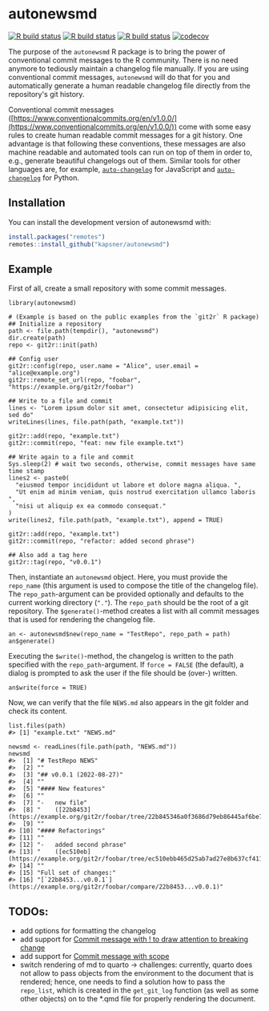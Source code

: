 # autonewsmd

<!-- badges: start -->
[![R build status](https://github.com/kapsner/autonewsmd/workflows/R%20CMD%20Check%20via%20{tic}/badge.svg?branch=main)](https://github.com/kapsner/autonewsmd/actions)
[![R build status](https://github.com/kapsner/autonewsmd/workflows/lint/badge.svg?branch=main)](https://github.com/kapsner/autonewsmd/actions)
[![R build status](https://github.com/kapsner/autonewsmd/workflows/test-coverage/badge.svg?branch=main)](https://github.com/kapsner/autonewsmd/actions)
[![codecov](https://codecov.io/gh/kapsner/autonewsmd/branch/main/graph/badge.svg)](https://app.codecov.io/gh/kapsner/autonewsmd)
<!-- badges: end -->

The purpose of the `autonewsmd` R package is to bring the power of conventional commit messages to the R community. There is no need anymore to tediously maintain a changelog file manually. If you are using conventional commit messages, `autonewsmd` will do that for you and automatically generate a human readable changelog file directly from the repository's git history.

Conventional commit messages ([https://www.conventionalcommits.org/en/v1.0.0/](https://www.conventionalcommits.org/en/v1.0.0/)) come with some easy rules to create human readable commit messages for a git history. One advantage is that following these conventions, these messages are also machine readable and automated tools can run on top of them in order to, e.g., generate beautiful changelogs out of them. Similar tools for other languages are, for example, [`auto-changelog`](https://github.com/cookpete/auto-changelog) for JavaScript and [`auto-changelog`](https://github.com/KeNaCo/auto-changelog) for Python.

## Installation

You can install the development version of autonewsmd with:

``` r
install.packages("remotes")
remotes::install_github("kapsner/autonewsmd")
```

## Example

First of all, create a small repository with some commit messages.

```{r}
library(autonewsmd)

# (Example is based on the public examples from the `git2r` R package)
## Initialize a repository
path <- file.path(tempdir(), "autonewsmd")
dir.create(path)
repo <- git2r::init(path)

## Config user
git2r::config(repo, user.name = "Alice", user.email = "alice@example.org")
git2r::remote_set_url(repo, "foobar", "https://example.org/git2r/foobar")

## Write to a file and commit
lines <- "Lorem ipsum dolor sit amet, consectetur adipisicing elit, sed do"
writeLines(lines, file.path(path, "example.txt"))

git2r::add(repo, "example.txt")
git2r::commit(repo, "feat: new file example.txt")

## Write again to a file and commit
Sys.sleep(2) # wait two seconds, otherwise, commit messages have same time stamp
lines2 <- paste0(
  "eiusmod tempor incididunt ut labore et dolore magna aliqua. ",
  "Ut enim ad minim veniam, quis nostrud exercitation ullamco laboris ",
  "nisi ut aliquip ex ea commodo consequat."
)
write(lines2, file.path(path, "example.txt"), append = TRUE)

git2r::add(repo, "example.txt")
git2r::commit(repo, "refactor: added second phrase")

## Also add a tag here
git2r::tag(repo, "v0.0.1")
```

Then, instantiate an `autonewsmd` object. Here, you must provide the `repo_name` (this argument is used to compose the title of the changelog file). The `repo_path`-argument can be provided optionally and defaults to the current working directory (`"."`). The `repo_path` should be the root of a git repository. The `$generate()`-method creates a list with all commit messages that is used for rendering the changelog file.

```{r}
an <- autonewsmd$new(repo_name = "TestRepo", repo_path = path)
an$generate()
```

Executing the `$write()`-method, the changelog is written to the path specified with the `repo_path`-argument. If `force = FALSE` (the default), a dialog is prompted to ask the user if the file should be (over-) written.

```{r writenmd}
an$write(force = TRUE)
```

Now, we can verify that the file `NEWS.md` also appears in the git folder and check its content.

```{r}
list.files(path)
#> [1] "example.txt" "NEWS.md"
```

```{r}
newsmd <- readLines(file.path(path, "NEWS.md"))
newsmd
#>  [1] "# TestRepo NEWS"                                                                                
#>  [2] ""                                                                                               
#>  [3] "## v0.0.1 (2022-08-27)"                                                                         
#>  [4] ""                                                                                               
#>  [5] "#### New features"                                                                              
#>  [6] ""                                                                                               
#>  [7] "-   new file"                                                                                   
#>  [8] "    ([22b8453](https://example.org/git2r/foobar/tree/22b845346a0f3686d79eb86445af6be71dc86da6))"
#>  [9] ""                                                                                               
#> [10] "#### Refactorings"                                                                              
#> [11] ""                                                                                               
#> [12] "-   added second phrase"                                                                        
#> [13] "    ([ec510eb](https://example.org/git2r/foobar/tree/ec510ebb465d25ab7ad27e8b637cf4113b55cbdf))"
#> [14] ""                                                                                               
#> [15] "Full set of changes:"                                                                           
#> [16] "[`22b8453...v0.0.1`](https://example.org/git2r/foobar/compare/22b8453...v0.0.1)"
```

## TODOs:

- add options for formatting the changelog
- add support for [Commit message with ! to draw attention to breaking change](https://www.conventionalcommits.org/en/v1.0.0/#commit-message-with--to-draw-attention-to-breaking-change)
- add support for [Commit message with scope](https://www.conventionalcommits.org/en/v1.0.0/#commit-message-with-scope)
- switch rendering of md to quarto -> challenges: currently, quarto does not allow to pass objects from the environment to the document that is rendered; hence, one needs to find a solution how to pass the `repo_list`, which is created in the `get_git_log` function (as well as some other objects) on to the *.qmd file for properly rendering the document.
